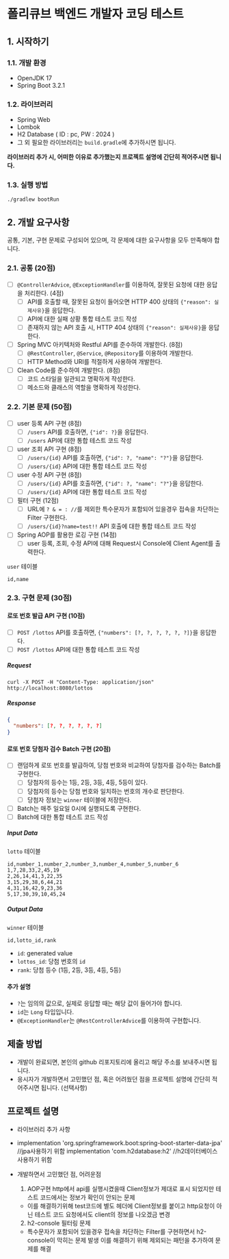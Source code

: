 # 폴리큐브 백엔드 개발자 코딩 테스트

## 1. 시작하기

### 1.1. 개발 환경

- OpenJDK 17
- Spring Boot 3.2.1

### 1.2. 라이브러리

- Spring Web
- Lombok
- H2 Database ( ID : pc, PW : 2024 )
- 그 외 필요한 라이브러리는 `build.gradle`에 추가하시면 됩니다.

**라이브러리 추가 시, 어떠한 이유로 추가했는지 프로젝트 설명에 간단히 적어주시면 됩니다.**

### 1.3. 실행 방법

```shell
./gradlew bootRun
```

## 2. 개발 요구사항

공통, 기본, 구현 문제로 구성되어 있으며, 각 문제에 대한 요구사항을 모두 만족해야 합니다.

### 2.1. 공통 (20점)

- [ ] `@ControllerAdvice`, `@ExceptionHandler`를 이용하여, 잘못된 요청에 대한 응답을 처리한다. (4점)
  - [ ] API를 호출할 때, 잘못된 요청이 들어오면 HTTP 400 상태의 `{"reason": 실제사유}`을 응답한다.
  - [ ] API에 대한 실패 상황 통합 테스트 코드 작성
  - [ ] 존재하지 않는 API 호출 시, HTTP 404 상태의 `{"reason": 실제사유}`을 응답한다.
- [ ] Spring MVC 아키텍처와 Restful API를 준수하여 개발한다. (8점)
  - [ ] `@RestController`, `@Service`, `@Repository`를 이용하여 개발한다.
  - [ ] HTTP Method와 URI를 적절하게 사용하여 개발한다.
- [ ] Clean Code를 준수하여 개발한다. (8점)
  - [ ] 코드 스타일을 일관되고 명확하게 작성한다.
  - [ ] 메소드와 클래스의 역할을 명확하게 작성한다.

### 2.2. 기본 문제 (50점)

- [ ] user 등록 API 구현 (8점)
  - [ ] `/users` API를 호출하면, `{"id": ?}`을 응답한다.
  - [ ] `/users` API에 대한 통합 테스트 코드 작성
- [ ] user 조회 API 구현 (8점)
  - [ ] `/users/{id}` API를 호출하면, `{"id": ?, "name": "?"}`을 응답한다.
  - [ ] `/users/{id}` API에 대한 통합 테스트 코드 작성
- [ ] user 수정 API 구현 (8점)
  - [ ] `/users/{id}` API를 호출하면, `{"id": ?, "name": "?"}`을 응답한다.
  - [ ] `/users/{id}` API에 대한 통합 테스트 코드 작성
- [ ] 필터 구현 (12점)
  - [ ] URL에 `? & = : //`를 제외한 특수문자가 포함되어 있을경우 접속을 차단하는 Filter 구현한다.
  - [ ] `/users/{id}?name=test!!` API 호출에 대한 통합 테스트 코드 작성
- [ ] Spring AOP를 활용한 로깅 구현 (14점)
  - [ ] user 등록, 조회, 수정 API에 대해 Request시 Console에 Client Agent를 출력한다.

`user` 테이블

```csv
id,name
```

### 2.3. 구현 문제 (30점)

#### 로또 번호 발급 API 구현 (10점)
- [ ] `POST /lottos` API를 호출하면, `{"numbers": [?, ?, ?, ?, ?, ?]}`을 응답한다.
- [ ] `POST /lottos` API에 대한 통합 테스트 코드 작성

##### Request

```shell
curl -X POST -H "Content-Type: application/json" http://localhost:8080/lottos
```

##### Response

```json
{
  "numbers": [?, ?, ?, ?, ?, ?]
}
```

#### 로또 번호 당첨자 검수 Batch 구현 (20점)

- [ ] 랜덤하게 로또 번호를 발급하여, 당첨 번호와 비교하여 당첨자를 검수하는 Batch를 구현한다.
  - [ ] 당첨자의 등수는 1등, 2등, 3등, 4등, 5등이 있다.
  - [ ] 당첨자의 등수는 당첨 번호와 일치하는 번호의 개수로 판단한다.
  - [ ] 당첨자 정보는 `winner` 테이블에 저장한다.
- [ ] Batch는 매주 일요일 0시에 실행되도록 구현한다.
- [ ] Batch에 대한 통합 테스트 코드 작성

##### Input Data

`lotto` 테이블

```csv
id,number_1,number_2,number_3,number_4,number_5,number_6
1,7,28,33,2,45,19
2,26,14,41,3,22,35
3,15,29,38,6,44,21
4,31,16,42,9,23,36
5,17,30,39,10,45,24
```

##### Output Data

`winner` 테이블

```csv
id,lotto_id,rank
```

- `id`: generated value
- `lottos_id`: 당첨 번호의 `id`
- `rank`: 당첨 등수 (1등, 2등, 3등, 4등, 5등)

#### 추가 설명

- `?`는 임의의 값으로, 실제로 응답할 때는 해당 값이 들어가야 합니다.
- `id`는 `Long` 타입입니다.
- `@ExceptionHandler`는 `@RestControllerAdvice`를 이용하여 구현합니다.

## 제출 방법

- 개발이 완료되면, 본인의 github 리포지토리에 올리고 해당 주소를 보내주시면 됩니다.
- 응시자가 개발하면서 고민했던 점, 혹은 어려웠던 점을 프로젝트 설명에 간단히 적어주시면 됩니다. (선택사항)

## 프로젝트 설명

- 라이브러리 추가 사항
- implementation 'org.springframework.boot:spring-boot-starter-data-jpa' //jpa사용하기 위함
  implementation 'com.h2database:h2' //h2데이터베이스 사용하기 위함

- 개발하면서 고민했던 점, 어려운점
  1. AOP구현 http에서 api를 실행시켰을때 Client정보가 제대로 표시 되었지만 테스트 코드에서는 정보가 확인이 안되는 문제
  - 이를 해결하기위해 test코드에 별도 헤더에 Client정보를 붙이고 http요청이 아닌 테스트 코드 요청에서도 client의 정보를 나오겠금 변경
  2. h2-console 필터링 문제
  - 특수문자가 포함되어 있을경우 접속을 차단하는 Filter를 구현하면서 h2-console이 막히는 문제 발생 이를 해결하기 위해 제외되는 패턴을 추가하여 문제를 해결